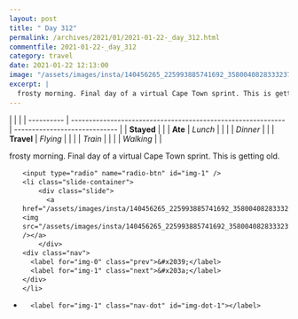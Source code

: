 ```yaml
---
layout: post
title: " Day 312"
permalink: /archives/2021/01/2021-01-22-_day_312.html
commentfile: 2021-01-22-_day_312
category: travel
date: 2021-01-22 12:13:00
image: "/assets/images/insta/140456265_225993885741692_3580040828333237948_n_17983104004332433.jpg"
excerpt: |
  frosty morning. Final day of a virtual Cape Town sprint. This is getting old.
---
```


|            |                                                              |
| ---------- | ------------------------------------------------------------ | ----------------------------- |
| **Stayed** |  |
| **Ate**    | _Lunch_                                                      |          |
|            | _Dinner_                                                     |          |
| **Travel** | _Flying_                                                     |          |
|            | _Train_                                                      |          |
|            | _Walking_                                                    |          |


frosty morning. Final day of a virtual Cape Town sprint. This is getting old.


<ul class="slides">

    <input type="radio" name="radio-btn" id="img-1" />
    <li class="slide-container">
        <div class="slide">
          <a href="/assets/images/insta/140456265_225993885741692_3580040828333237948_n_17983104004332433.jpg"><img src="/assets/images/insta/140456265_225993885741692_3580040828333237948_n_17983104004332433.jpg" /></a>
        </div>
    <div class="nav">
      <label for="img-0" class="prev">&#x2039;</label>
      <label for="img-1" class="next">&#x203a;</label>
    </div>
    </li>
			
<li class="nav-dots">

      <label for="img-1" class="nav-dot" id="img-dot-1"></label>

</li>
</ul>        
             

		